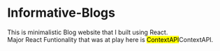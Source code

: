 # Informative-Blogs
This is minimalistic Blog website that I built using React.
<br>
Major React Funtionality that was at play here is <mark>ContextAPI</mark>ContextAPI.

